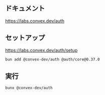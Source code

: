 ## ドキュメント

https://labs.convex.dev/auth

## セットアップ

https://labs.convex.dev/auth/setup

```bash
bun add @convex-dev/auth @auth/core@0.37.0
```

## 実行

```bash
bunx @convex-dev/auth
```